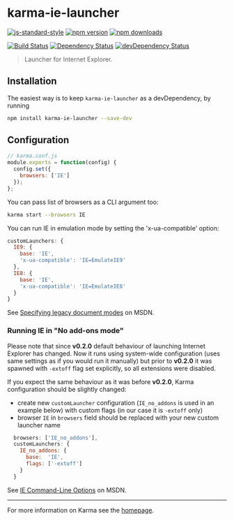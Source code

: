 # karma-ie-launcher

[![js-standard-style](https://img.shields.io/badge/code%20style-standard-brightgreen.svg?style=flat-square)](https://github.com/karma-runner/karma-ie-launcher)
 [![npm version](https://img.shields.io/npm/v/karma-ie-launcher.svg?style=flat-square)](https://www.npmjs.com/package/karma-ie-launcher) [![npm downloads](https://img.shields.io/npm/dm/karma-ie-launcher.svg?style=flat-square)](https://www.npmjs.com/package/karma-ie-launcher)

[![Build Status](https://img.shields.io/travis/karma-runner/karma-ie-launcher/master.svg?style=flat-square)](https://travis-ci.org/karma-runner/karma-ie-launcher) [![Dependency Status](https://img.shields.io/david/karma-runner/karma-ie-launcher.svg?style=flat-square)](https://david-dm.org/karma-runner/karma-ie-launcher) [![devDependency Status](https://img.shields.io/david/dev/karma-runner/karma-ie-launcher.svg?style=flat-square)](https://david-dm.org/karma-runner/karma-ie-launcher#info=devDependencies)

> Launcher for Internet Explorer.

## Installation

The easiest way is to keep `karma-ie-launcher` as a devDependency, by running

```bash
npm install karma-ie-launcher --save-dev
```

## Configuration
```js
// karma.conf.js
module.exports = function(config) {
  config.set({
    browsers: ['IE']
  });
};
```

You can pass list of browsers as a CLI argument too:
```bash
karma start --browsers IE
```

You can run IE in emulation mode by setting the 'x-ua-compatible' option:
```js
customLaunchers: {
  IE9: {
    base: 'IE',
    'x-ua-compatible': 'IE=EmulateIE9'
  },
  IE8: {
    base: 'IE',
    'x-ua-compatible': 'IE=EmulateIE8'
  }
}
```
See [Specifying legacy document modes] on MSDN.

### Running IE in "No add-ons mode"

Please note that since **v0.2.0** default behaviour of launching Internet Explorer has changed.
Now it runs using system-wide configuration (uses same settings as if you would run it manually) but prior to **v0.2.0** it was spawned with `-extoff` flag set explicitly, so all extensions were disabled.

If you expect the same behaviour as it was before **v0.2.0**, Karma configuration should be slightly changed:
- create new `customLauncher` configuration (`IE_no_addons` is used in an example below) with custom flags (in our case it is `-extoff` only)
- browser `IE` in `browsers` field should be replaced with your new custom launcher name
```js
  browsers: ['IE_no_addons'],
  customLaunchers: {
    IE_no_addons: {
      base:  'IE',
      flags: ['-extoff']
    }
  }
```

See [IE Command-Line Options] on MSDN.

----

For more information on Karma see the [homepage].


[homepage]: http://karma-runner.github.com
[Specifying legacy document modes]: http://msdn.microsoft.com/en-us/library/ie/jj676915(v=vs.85).aspx
[IE Command-Line Options]: https://msdn.microsoft.com/en-us/library/hh826025(v=vs.85).aspx
